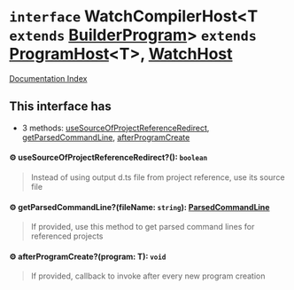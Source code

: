 # `interface` WatchCompilerHost\<T `extends` [BuilderProgram](../private.interface.BuilderProgram/README.md)> `extends` [ProgramHost](../private.interface.ProgramHost/README.md)\<T>, [WatchHost](../private.interface.WatchHost/README.md)

[Documentation Index](../README.md)

## This interface has

- 3 methods:
[useSourceOfProjectReferenceRedirect](#-usesourceofprojectreferenceredirect-boolean),
[getParsedCommandLine](#-getparsedcommandlinefilename-string-parsedcommandline),
[afterProgramCreate](#-afterprogramcreateprogram-t-void)


#### ⚙ useSourceOfProjectReferenceRedirect?(): `boolean`

> Instead of using output d.ts file from project reference, use its source file



#### ⚙ getParsedCommandLine?(fileName: `string`): [ParsedCommandLine](../private.interface.ParsedCommandLine/README.md)

> If provided, use this method to get parsed command lines for referenced projects



#### ⚙ afterProgramCreate?(program: T): `void`

> If provided, callback to invoke after every new program creation



